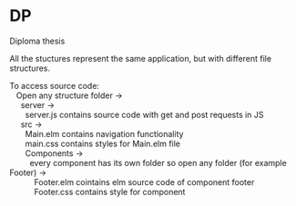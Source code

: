 # DP
 Diploma thesis


All the stuctures represent the same application, but with different file structures.

To access source code:  
&nbsp;&nbsp; Open any structure folder ->  
&nbsp;&nbsp;&nbsp;&nbsp; server ->  
&nbsp;&nbsp;&nbsp;&nbsp;&nbsp;&nbsp; server.js contains source code with get and post requests in JS  
&nbsp;&nbsp;&nbsp;&nbsp; src ->  
&nbsp;&nbsp;&nbsp;&nbsp;&nbsp;&nbsp; Main.elm contains navigation functionality  
&nbsp;&nbsp;&nbsp;&nbsp;&nbsp;&nbsp; main.css contains styles for Main.elm file  
&nbsp;&nbsp;&nbsp;&nbsp;&nbsp;&nbsp; Components ->  
&nbsp;&nbsp;&nbsp;&nbsp;&nbsp;&nbsp;&nbsp;&nbsp; every component has its own folder so open any folder (for example Footer) ->  
&nbsp;&nbsp;&nbsp;&nbsp;&nbsp;&nbsp;&nbsp;&nbsp;&nbsp;&nbsp; Footer.elm cointains elm source code of component footer  
&nbsp;&nbsp;&nbsp;&nbsp;&nbsp;&nbsp;&nbsp;&nbsp;&nbsp;&nbsp; Footer.css contains style for component  
